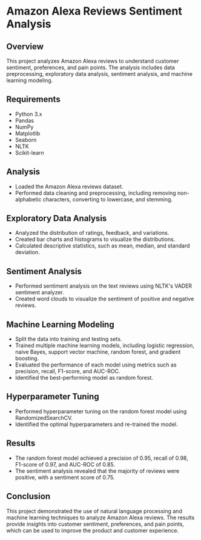 # Amazon Alexa Reviews Sentiment Analysis

## Overview
This project analyzes Amazon Alexa reviews to understand customer sentiment, preferences, and pain points. The analysis includes data preprocessing, exploratory data analysis, sentiment analysis, and machine learning modeling.

## Requirements
- Python 3.x
- Pandas
- NumPy
- Matplotlib
- Seaborn
- NLTK
- Scikit-learn

## Analysis
- Loaded the Amazon Alexa reviews dataset.
- Performed data cleaning and preprocessing, including removing non-alphabetic characters, converting to lowercase, and stemming.

## Exploratory Data Analysis
- Analyzed the distribution of ratings, feedback, and variations.
- Created bar charts and histograms to visualize the distributions.
- Calculated descriptive statistics, such as mean, median, and standard deviation.

## Sentiment Analysis
- Performed sentiment analysis on the text reviews using NLTK's VADER sentiment analyzer.
- Created word clouds to visualize the sentiment of positive and negative reviews.

## Machine Learning Modeling
- Split the data into training and testing sets.
- Trained multiple machine learning models, including logistic regression, naive Bayes, support vector machine, random forest, and gradient boosting.
- Evaluated the performance of each model using metrics such as precision, recall, F1-score, and AUC-ROC.
- Identified the best-performing model as random forest.

## Hyperparameter Tuning
- Performed hyperparameter tuning on the random forest model using RandomizedSearchCV.
- Identified the optimal hyperparameters and re-trained the model.

## Results
- The random forest model achieved a precision of 0.95, recall of 0.98, F1-score of 0.97, and AUC-ROC of 0.85.
- The sentiment analysis revealed that the majority of reviews were positive, with a sentiment score of 0.75.

## Conclusion
This project demonstrated the use of natural language processing and machine learning techniques to analyze Amazon Alexa reviews. The results provide insights into customer sentiment, preferences, and pain points, which can be used to improve the product and customer experience.
